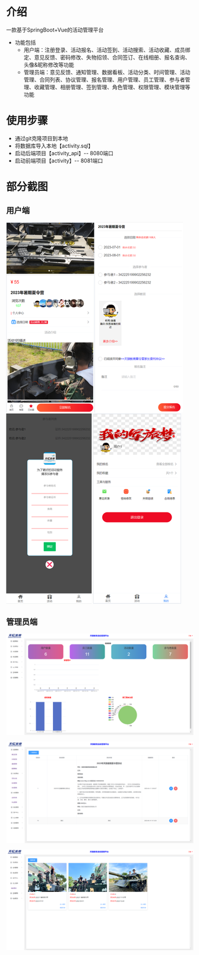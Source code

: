 # 介绍

一款基于SpringBoot+Vue的活动管理平台

- 功能包括
  - 用户端：注册登录、活动报名、活动签到、活动搜索、活动收藏、成员绑定、意见反馈、密码修改、失物招领、合同签订、在线相册、报名查询、头像&昵称修改等功能
  - 管理员端：意见反馈、通知管理、数据看板、活动分类、时间管理、活动管理、合同列表、协议管理、报名管理、用户管理、员工管理、参与者管理、收藏管理、相册管理、签到管理、角色管理、权限管理、模块管理等功能

# 使用步骤

- 通过git克隆项目到本地
- 将数据库导入本地【activity.sql】
- 启动后端项目【activity_api】-- 8080端口
- 启动前端项目【activity】-- 8081端口

# 部分截图

## 用户端

<img src="/img/image-20240421171745473.png" alt="image-20240421171745473" style="zoom:50%;" />

<img src="/img/image-20240421171755407.png" alt="image-20240421171755407" style="zoom:50%;" />

<img src="/img/image-20240421171813602.png" alt="image-20240421171813602" style="zoom:50%;" />

<img src="/img/image-20240421171828274.png" alt="image-20240421171828274" style="zoom:50%;" />

## 管理员端

![image-20240421171351858](/img/image-20240421171351858.png)

![image-20240421171418830](/img/image-20240421171418830.png)

![image-20240421171507065](/img/image-20240421171507065.png)